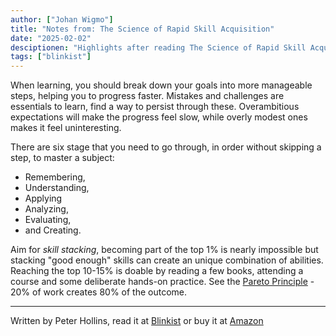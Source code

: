 ```yaml
---
author: ["Johan Wigmo"]
title: "Notes from: The Science of Rapid Skill Acquisition"
date: "2025-02-02"
desciptionen: "Highlights after reading The Science of Rapid Skill Acquisition by Peter Hollins, via Blinkist"
tags: ["blinkist"]
---
```


When learning, you should break down your goals into more manageable steps, helping you to progress faster. Mistakes and challenges are essentials to learn, find a way to persist through these. Overambitious expectations will make the progress feel slow, while overly modest ones makes it feel uninteresting.

There are six stage that you need to go through, in order without skipping a step, to master a subject:

- Remembering, 
- Understanding, 
- Applying 
- Analyzing, 
- Evaluating, 
- and Creating.

Aim for *skill stacking*, becoming part of the top 1% is nearly impossible but stacking "good enough" skills can create an unique combination of abilities. Reaching the top 10-15% is doable by reading a few books, attending a course and some deliberate hands-on practice. See the [Pareto Principle](https://en.wikipedia.org/wiki/Pareto_principle) - 20% of work creates 80% of the outcome.

---

Written by Peter Hollins, read it at [Blinkist](https://www.blinkist.com/en/books/the-science-of-rapid-skill-acquisition-en) or buy it at [Amazon](https://www.amazon.se/Science-Rapid-Skill-Acquisition-Information/dp/1797031856)
